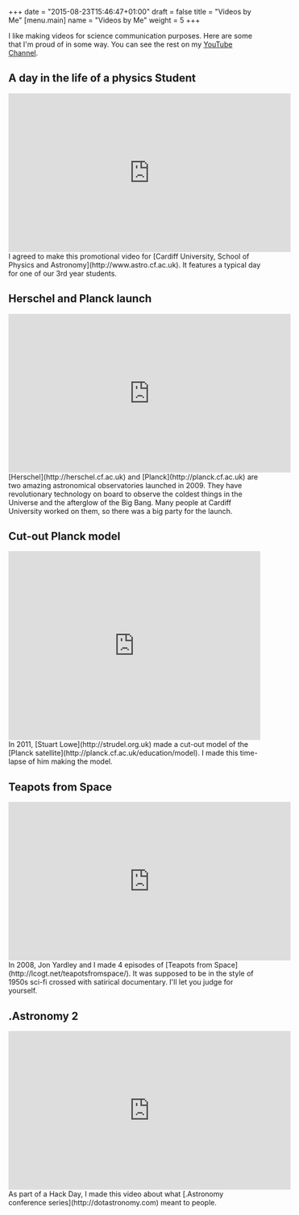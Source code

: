 +++
date = "2015-08-23T15:46:47+01:00"
draft = false
title = "Videos by Me"
[menu.main]
name = "Videos by Me"
weight = 5
+++

I like making videos for science communication purposes. Here are some that I'm proud of in some way. You can see the rest on my [YouTube Channel](https://www.youtube.com/user/zemogle/videos).

## A day in the life of a physics Student
<iframe width="560" height="315" src="https://www.youtube.com/embed/SVa2TTLPfjI" frameborder="0" allowfullscreen></iframe>  
I agreed to make this promotional video for [Cardiff University, School of Physics and Astronomy](http://www.astro.cf.ac.uk). It features a typical day for one of our 3rd year students.

## Herschel and Planck launch
<iframe width="560" height="315" src="https://www.youtube.com/embed/P0daasNF40Y" frameborder="0" allowfullscreen></iframe>  
[Herschel](http://herschel.cf.ac.uk) and [Planck](http://planck.cf.ac.uk) are two amazing astronomical observatories launched in 2009. They have revolutionary technology on board to observe the coldest things in the Universe and the afterglow of the Big Bang. Many people at Cardiff University worked on them, so there was a big party for the launch.

## Cut-out Planck model
<iframe src="https://player.vimeo.com/video/20783781" width="500" height="375" frameborder="0" webkitallowfullscreen mozallowfullscreen allowfullscreen></iframe>  
In 2011, [Stuart Lowe](http://strudel.org.uk) made a cut-out model of the [Planck satellite](http://planck.cf.ac.uk/education/model). I made this time-lapse of him making the model.

## Teapots from Space
<iframe width="560" height="315" src="https://www.youtube.com/embed/1X15F_l9f6o" frameborder="0" allowfullscreen></iframe>  
In 2008, Jon Yardley and I made 4 episodes of [Teapots from Space](http://lcogt.net/teapotsfromspace/). It was supposed to be in the style of 1950s sci-fi crossed with satirical documentary. I'll let you judge for yourself.

## .Astronomy 2
<iframe width="560" height="315" src="https://www.youtube.com/embed/PcuKzctC_Ms" frameborder="0" allowfullscreen></iframe>  
As part of a Hack Day, I made this video about what [.Astronomy conference series](http://dotastronomy.com) meant to people.
